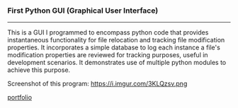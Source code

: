 ### First Python GUI (Graphical User Interface)
***

This is a GUI I programmed to encompass python code
that provides instantaneous functionality for file 
relocation and tracking file modification properties.
It incorporates a simple database to log each instance
a file's modification properties are reviewed for
tracking purposes, useful in development scenarios.
It demonstrates use of multiple python modules
to achieve this purpose.

Screenshot of this program: https://i.imgur.com/3KLQzsv.png

[portfolio](./Portfolio/Readmeport1.md)
